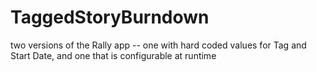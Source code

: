 # TaggedStoryBurndown
two versions of the Rally app -- one with hard coded values for Tag and Start Date, and one that is configurable at runtime
